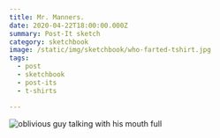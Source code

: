 ```yaml
---
title: Mr. Manners.
date: 2020-04-22T18:00:00.000Z
summary: Post-It sketch
category: sketchbook
image: /static/img/sketchbook/who-farted-tshirt.jpg
tags:
  - post 
  - sketchbook
  - post-its
  - t-shirts

---
```


![oblivious guy talking with his mouth full](/static/img/sketchbook/who-farted-tshirt.jpg )


